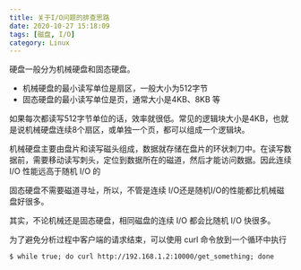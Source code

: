 ```yaml
---
title: 关于I/O问题的排查思路
date: 2020-10-27 15:18:09
tags: [磁盘, I/O]
category: Linux
---
```


硬盘一般分为机械硬盘和固态硬盘。

* 机械硬盘的最小读写单位是扇区，一般大小为512字节
* 固态硬盘的最小读写单位是页，通常大小是4KB、8KB 等

如果每次都读写512字节单位的话，效率就很低。常见的逻辑块大小是4KB，也就是说机械硬盘连续8个扇区，或单独一个页，都可以组成一个逻辑块。

机械硬盘主要由盘片和读写磁头组成，数据就存储在盘片的环状刺刀中。在读写数据前，需要移动读写刺头，定位到数据所在的磁道，然后才能访问数据。因此连续 I/O 性能远高于随机 I/O 的

固态硬盘不需要磁道寻址，所以，不管是连续 I/O还是随机I/O的性能都比机械磁盘好很多。

其实，不论机械还是固态硬盘，相同磁盘的连续 I/O 都会比随机 I/O 快很多。

为了避免分析过程中客户端的请求结束，可以使用 curl 命令放到一个循环中执行

```shell
$ while true; do curl http://192.168.1.2:10000/get_something; done
```

[]()

